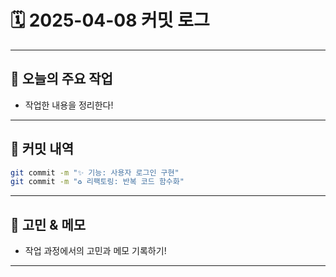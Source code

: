 # 🗓️ 2025-04-08 커밋 로그

---

## 📌 오늘의 주요 작업
- 작업한 내용을 정리한다!

---

## 🔧 커밋 내역
```bash
git commit -m "✨ 기능: 사용자 로그인 구현"
git commit -m "♻️ 리팩토링: 반복 코드 함수화"
```

---

## 📝 고민 & 메모
- 작업 과정에서의 고민과 메모 기록하기!

---

